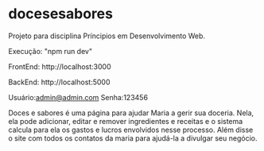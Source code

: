 # docesesabores
Projeto para disciplina Príncipios em Desenvolvimento Web.

Execução:
"npm run dev"

FrontEnd:
http://localhost:3000

BackEnd:
http://localhost:5000

Usuário:admin@admin.com
Senha:123456

Doces e sabores é uma página para ajudar Maria a gerir sua doceria. Nela, ela pode adicionar, editar e remover ingredientes e receitas e o sistema calcula para ela
os gastos e lucros envolvidos nesse processo. Além disse o site com todos os contatos da maria para ajudá-la a divulgar seu negócio.
